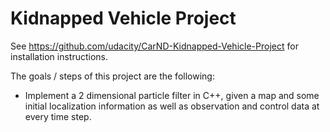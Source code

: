 # Kidnapped Vehicle Project

See <https://github.com/udacity/CarND-Kidnapped-Vehicle-Project> for installation instructions.

The goals / steps of this project are the following:

* Implement a 2 dimensional particle filter in C++, given a map and some initial localization information as well as observation and control data at every time step.
